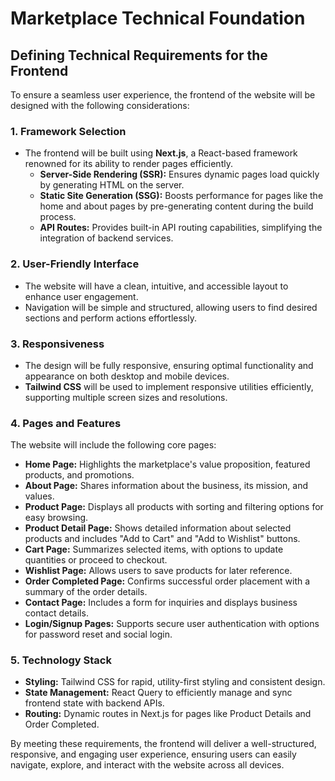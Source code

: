 # Marketplace Technical Foundation

## Defining Technical Requirements for the Frontend
To ensure a seamless user experience, the frontend of the website will be designed with the following considerations:

### 1. Framework Selection
- The frontend will be built using **Next.js**, a React-based framework renowned for its ability to render pages efficiently.
  - **Server-Side Rendering (SSR):** Ensures dynamic pages load quickly by generating HTML on the server.
  - **Static Site Generation (SSG):** Boosts performance for pages like the home and about pages by pre-generating content during the build process.
  - **API Routes:** Provides built-in API routing capabilities, simplifying the integration of backend services.

### 2. User-Friendly Interface
- The website will have a clean, intuitive, and accessible layout to enhance user engagement.
- Navigation will be simple and structured, allowing users to find desired sections and perform actions effortlessly.

### 3. Responsiveness
- The design will be fully responsive, ensuring optimal functionality and appearance on both desktop and mobile devices.
- **Tailwind CSS** will be used to implement responsive utilities efficiently, supporting multiple screen sizes and resolutions.

### 4. Pages and Features
The website will include the following core pages:
- **Home Page:** Highlights the marketplace's value proposition, featured products, and promotions.
- **About Page:** Shares information about the business, its mission, and values.
- **Product Page:** Displays all products with sorting and filtering options for easy browsing.
- **Product Detail Page:** Shows detailed information about selected products and includes "Add to Cart" and "Add to Wishlist" buttons.
- **Cart Page:** Summarizes selected items, with options to update quantities or proceed to checkout.
- **Wishlist Page:** Allows users to save products for later reference.
- **Order Completed Page:** Confirms successful order placement with a summary of the order details.
- **Contact Page:** Includes a form for inquiries and displays business contact details.
- **Login/Signup Pages:** Supports secure user authentication with options for password reset and social login.

### 5. Technology Stack
- **Styling:** Tailwind CSS for rapid, utility-first styling and consistent design.
- **State Management:** React Query to efficiently manage and sync frontend state with backend APIs.
- **Routing:** Dynamic routes in Next.js for pages like Product Details and Order Completed.

By meeting these requirements, the frontend will deliver a well-structured, responsive, and engaging user experience, ensuring users can easily navigate, explore, and interact with the website across all devices.



